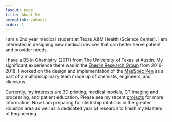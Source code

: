 ```yaml
---
layout: page
title: About Me
permalink: /about/
order: 1
---
```

I am a 2nd year medical student at Texas A&M Health (Science Center). I am interested in designing new medical devices that can better serve patient and provider needs.

I have a BS in Chemistry (2017) from The University of Texas at Austin. My significant experience there was in the <a href="https://eberlin.cm.utexas.edu"> Eberlin Research Group</a> from 2016-2018. I worked on the design and implementation of the <a href="https://www.masspecpen.com"> MasSpec Pen</a> as a part of a multidisciplinary team made up of chemists, engineers, and clinicians.  

Currently, my interests are 3D printing, medical models, CT imaging and processing, and patient education. Please see my recent [projects](https://noahgiese.github.io/website/projects/) for more information. Now I am preparing for clerkship rotations in the greater Houston area as well as a dedicated year of research to finish my Masters of Engineering.

[jekyll-organization]: https://github.com/jekyll
